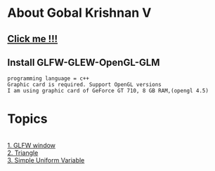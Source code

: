 # About Gobal Krishnan V
## [Click me !!!](https://engineer-ece.github.io/Home/)
## Install GLFW-GLEW-OpenGL-GLM

```
programming language = c++
Graphic card is required. Support OpenGL versions 
I am using graphic card of GeForce GT 710, 8 GB RAM,(opengl 4.5)
```

# Topics 

 <br> [1. GLFW window](https://github.com/engineer-ece/GLFW-GLEW-OpenGL/blob/main/Graphics/1.%20Create%20Window/main.cpp)
 <br> [2. Triangle](https://github.com/engineer-ece/GLFW-GLEW-OpenGL/blob/main/Graphics/2.%20Triangle/main.cpp)
 <br> [3. Simple Uniform Variable](https://github.com/engineer-ece/GLFW-GLEW-OpenGL/blob/main/Graphics/3.%20Simple%20Uniform%20Variable/main.cpp)

